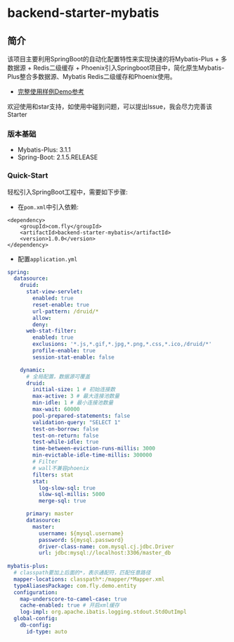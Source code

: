 # backend-starter-mybatis

## 简介
该项目主要利用SpringBoot的自动化配置特性来实现快速的将Mybatis-Plus + 多数据源 + Redis二级缓存 + Phoenix引入Springboot项目中，简化原生Mybatis-Plus整合多数据源、Mybatis Redis二级缓存和Phoenix使用。

- [完整使用样例Demo参考](https://github.com/FlyingGlass/backend-starter-mybatis-demo)

欢迎使用和star支持，如使用中碰到问题，可以提出Issue，我会尽力完善该Starter

### 版本基础
- Mybatis-Plus: 3.1.1
- Spring-Boot: 2.1.5.RELEASE

### Quick-Start

轻松引入SpringBoot工程中，需要如下步骤:

- 在`pom.xml`中引入依赖:
```
<dependency>
    <groupId>com.fly</groupId>
    <artifactId>backend-starter-mybatis</artifactId>
    <version>1.0.0</version>
</dependency>
```
- 配置`application.yml`
```yml
spring:
  datasource:
    druid:
      stat-view-servlet:
        enabled: true
        reset-enable: true
        url-pattern: /druid/*
        allow:
        deny:
      web-stat-filter:
        enabled: true
        exclusions: '*.js,*.gif,*.jpg,*.png,*.css,*.ico,/druid/*'
        profile-enable: true
        session-stat-enable: false

    dynamic:
      # 全局配置，数据源可覆盖
      druid:
        initial-size: 1 # 初始连接数
        max-active: 3 # 最大连接池数量
        min-idle: 1 # 最小连接池数量
        max-wait: 60000
        pool-prepared-statements: false
        validation-query: "SELECT 1"
        test-on-borrow: false
        test-on-return: false
        test-while-idle: true
        time-between-eviction-runs-millis: 3000
        min-evictable-idle-time-millis: 300000
        # Filter
        # wall不兼容phoenix
        filters: stat
        stat:
          log-slow-sql: true
          slow-sql-millis: 5000
          merge-sql: true

      primary: master
      datasource:
        master:
          username: ${mysql.username}
          password: ${mysql.password}
          driver-class-name: com.mysql.cj.jdbc.Driver
          url: jdbc:mysql://localhost:3306/master_db
                  
mybatis-plus:
  # classpath要加上后面的*，表示通配符，匹配任意路径
  mapper-locations: classpath*:/mapper/*Mapper.xml
  typeAliasesPackage: com.fly.demo.entity
  configuration:
    map-underscore-to-camel-case: true
    cache-enabled: true # 开启xml缓存
    log-impl: org.apache.ibatis.logging.stdout.StdOutImpl
  global-config:
    db-config:
      id-type: auto
```



